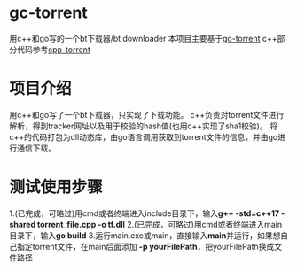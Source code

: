 # gc-torrent
用c++和go写的一个bt下载器/bt downloader
本项目主要基于[go-torrent](https://github.com/archeryue/go-torrent)
c++部分代码参考[cpp-torrent](https://github.com/ACking-you/cpp-torrent)

# 项目介绍
用c++和go写了一个bt下载器，只实现了下载功能。
c++负责对torrent文件进行解析，得到tracker网址以及用于校验的hash值(也用c++实现了sha1校验)。
将c++的代码打包为dll动态库，由go语言调用获取到torrent文件的信息，并由go进行通信下载。

# 测试使用步骤
1.(已完成，可略过)用cmd或者终端进入include目录下，输入**g++ -std=c++17 -shared torrent_file.cpp -o tf.dll**
2.(已完成，可略过)用cmd或者终端进入main目录下，输入**go build**
3.运行main.exe或main，直接输入**main**并运行，如果想自己指定torrent文件，在main后面添加 **-p yourFilePath**，把yourFilePath换成文件路径
